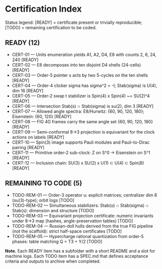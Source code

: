 # Certification Index

Status legend: [READY] = certificate present or trivially reproducible; [TODO] = remaining certification to be coded.

## READY (12)

- CERT-01 — Units enumeration yields A1, A2, D4, E8 with counts 2, 6, 24, 240 [READY]
- CERT-02 — E8 decomposes into ten disjoint D4 shells (24-cells) [READY]
- CERT-03 — Order-5 pointer s acts by two 5-cycles on the ten shells [READY]
- CERT-04 — Order-4 clicker sigma has sigma^2 = -I; Stab(sigma) is U(4), dim 16 [READY]
- CERT-05 — Order-2 swap t stabilizer is Spin(4) x Spin(4) ~= SU(2)^4 [READY]
- CERT-06 — Intersection Stab(s) ∩ Stab(sigma) is su(2), dim 3 [READY]
- CERT-07 — Allowed angle spectra: E8/Hurwitz: {60, 90, 120, 180}; Eisenstein: {60, 120} [READY]
- CERT-08 — FIG 4G frames carry the same angle set {60, 90, 120, 180} [READY]
- CERT-09 — Semi-conformal 8->3 projection is equivariant for the clock actions on labels [READY]
- CERT-10 — Spin(3) image supports Pauli modules and Pauli-to-Dirac pairing [READY]
- CERT-11 — Primitive order-2 sub-clock: Z on S^0 -> Eisenstein on S^1 [READY]
- CERT-12 — Inclusion chain: SU(3) x SU(2) x U(1) ⊂ U(4) ⊂ Spin(8) [READY]

## REMAINING TO CODE (5)

- TODO-REM-01 — Order-3 operator u: explicit matrices; centralizer dim 8 (su(3)-type); orbit logs [TODO]
- TODO-REM-02 — Simultaneous stabilizers: Stab(u) ∩ Stab(sigma) ∩ Stab(s): dimension and structure [TODO]
- TODO-REM-03 — Equivariant projection certificate: numeric invariants under 8->3 map (hashes, angle-preservation tables) [TODO]
- TODO-REM-04 — Russian-doll hulls derived from the true FIG pipeline (not the scaffold): strict half-space certificates [TODO]
- TODO-REM-05 — Hypercharge rational quantization from order-5 phases: table matching Q = T3 + Y/2 [TODO]

**Note.** Each READY item has a subfolder with a short README and a slot for machine logs. Each TODO item has a SPEC.md that defines acceptance criteria and outputs to archive when completed.
